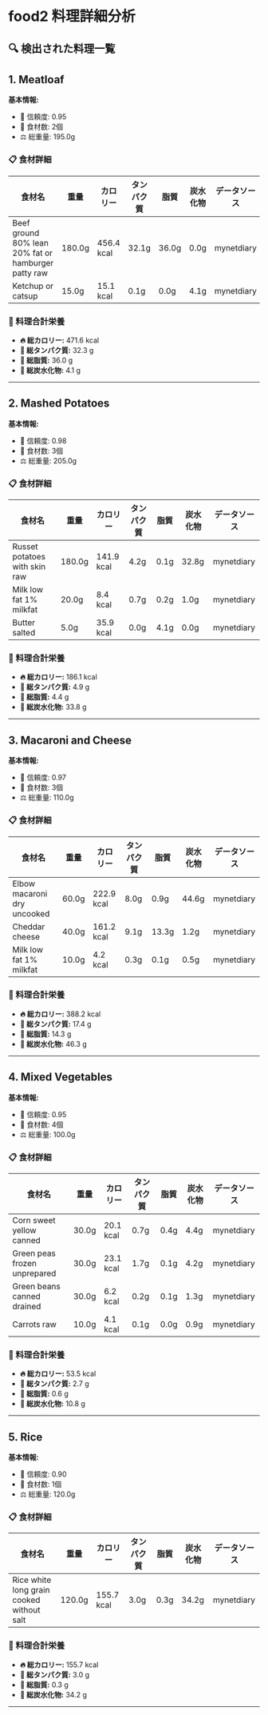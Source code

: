 # food2 料理詳細分析

## 🔍 検出された料理一覧

## 1. Meatloaf

**基本情報:**
- 🎯 信頼度: 0.95
- 🥕 食材数: 2個
- ⚖️ 総重量: 195.0g

### 📋 食材詳細

| 食材名 | 重量 | カロリー | タンパク質 | 脂質 | 炭水化物 | データソース |
|--------|------|----------|------------|------|----------|--------------|
| Beef ground 80% lean 20% fat or hamburger patty raw | 180.0g | 456.4 kcal | 32.1g | 36.0g | 0.0g | mynetdiary |
| Ketchup or catsup | 15.0g | 15.1 kcal | 0.1g | 0.0g | 4.1g | mynetdiary |

### 🔢 料理合計栄養

- **🔥 総カロリー:** 471.6 kcal
- **🥩 総タンパク質:** 32.3 g
- **🧈 総脂質:** 36.0 g
- **🍞 総炭水化物:** 4.1 g

---

## 2. Mashed Potatoes

**基本情報:**
- 🎯 信頼度: 0.98
- 🥕 食材数: 3個
- ⚖️ 総重量: 205.0g

### 📋 食材詳細

| 食材名 | 重量 | カロリー | タンパク質 | 脂質 | 炭水化物 | データソース |
|--------|------|----------|------------|------|----------|--------------|
| Russet potatoes with skin raw | 180.0g | 141.9 kcal | 4.2g | 0.1g | 32.8g | mynetdiary |
| Milk low fat 1% milkfat | 20.0g | 8.4 kcal | 0.7g | 0.2g | 1.0g | mynetdiary |
| Butter salted | 5.0g | 35.9 kcal | 0.0g | 4.1g | 0.0g | mynetdiary |

### 🔢 料理合計栄養

- **🔥 総カロリー:** 186.1 kcal
- **🥩 総タンパク質:** 4.9 g
- **🧈 総脂質:** 4.4 g
- **🍞 総炭水化物:** 33.8 g

---

## 3. Macaroni and Cheese

**基本情報:**
- 🎯 信頼度: 0.97
- 🥕 食材数: 3個
- ⚖️ 総重量: 110.0g

### 📋 食材詳細

| 食材名 | 重量 | カロリー | タンパク質 | 脂質 | 炭水化物 | データソース |
|--------|------|----------|------------|------|----------|--------------|
| Elbow macaroni dry uncooked | 60.0g | 222.9 kcal | 8.0g | 0.9g | 44.6g | mynetdiary |
| Cheddar cheese | 40.0g | 161.2 kcal | 9.1g | 13.3g | 1.2g | mynetdiary |
| Milk low fat 1% milkfat | 10.0g | 4.2 kcal | 0.3g | 0.1g | 0.5g | mynetdiary |

### 🔢 料理合計栄養

- **🔥 総カロリー:** 388.2 kcal
- **🥩 総タンパク質:** 17.4 g
- **🧈 総脂質:** 14.3 g
- **🍞 総炭水化物:** 46.3 g

---

## 4. Mixed Vegetables

**基本情報:**
- 🎯 信頼度: 0.95
- 🥕 食材数: 4個
- ⚖️ 総重量: 100.0g

### 📋 食材詳細

| 食材名 | 重量 | カロリー | タンパク質 | 脂質 | 炭水化物 | データソース |
|--------|------|----------|------------|------|----------|--------------|
| Corn sweet yellow canned | 30.0g | 20.1 kcal | 0.7g | 0.4g | 4.4g | mynetdiary |
| Green peas frozen unprepared | 30.0g | 23.1 kcal | 1.7g | 0.1g | 4.2g | mynetdiary |
| Green beans canned drained | 30.0g | 6.2 kcal | 0.2g | 0.1g | 1.3g | mynetdiary |
| Carrots raw | 10.0g | 4.1 kcal | 0.1g | 0.0g | 0.9g | mynetdiary |

### 🔢 料理合計栄養

- **🔥 総カロリー:** 53.5 kcal
- **🥩 総タンパク質:** 2.7 g
- **🧈 総脂質:** 0.6 g
- **🍞 総炭水化物:** 10.8 g

---

## 5. Rice

**基本情報:**
- 🎯 信頼度: 0.90
- 🥕 食材数: 1個
- ⚖️ 総重量: 120.0g

### 📋 食材詳細

| 食材名 | 重量 | カロリー | タンパク質 | 脂質 | 炭水化物 | データソース |
|--------|------|----------|------------|------|----------|--------------|
| Rice white long grain cooked without salt | 120.0g | 155.7 kcal | 3.0g | 0.3g | 34.2g | mynetdiary |

### 🔢 料理合計栄養

- **🔥 総カロリー:** 155.7 kcal
- **🥩 総タンパク質:** 3.0 g
- **🧈 総脂質:** 0.3 g
- **🍞 総炭水化物:** 34.2 g

---

